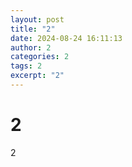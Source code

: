 ```yaml
---
layout: post
title: "2"
date: 2024-08-24 16:11:13
author: 2
categories: 2
tags: 2
excerpt: "2"
---
```

# 2

2
